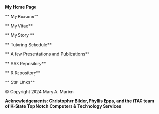 **My Home Page**

** My Resume**

** My Vitae**

** My Story **

** Tutoring Schedule**

** A few Presentations and Publications**

** SAS Repository**

** R Repository**

** Stat Links**

© Copyright 2024 Mary A. Marion

**Acknowledgements: Christopher Bilder, Phyllis Epps, and the iTAC team of K-State
                    Top Notch Computers & Technology Services**

